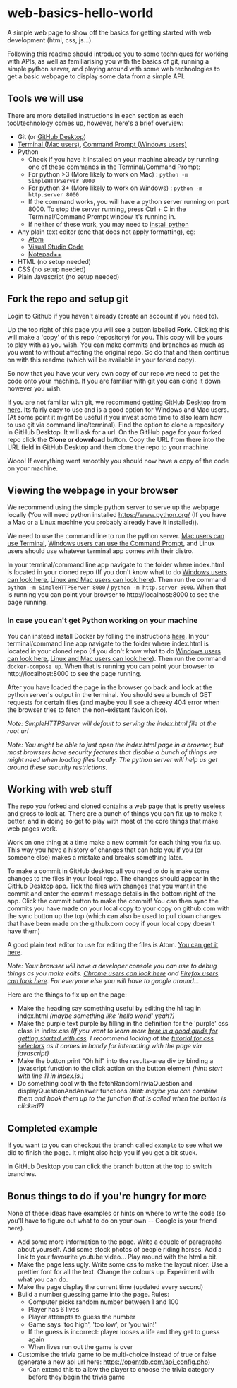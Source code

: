 # web-basics-hello-world
A simple web page to show off the basics for getting started with web development (html, css, js...).

Following this readme should introduce you to some techniques for working with APIs, as well as familiarising you with the basics of git, running a simple python server, and playing around with some web technologies to get a basic webpage to display some data from a simple API.

## Tools we will use
There are more detailed instructions in each section as each tool/technology comes up, however, here's a brief overview:
- Git (or [GitHub Desktop](https://desktop.github.com/))
- [Terminal (Mac users)](http://www.wikihow.com/Open-a-Terminal-Window-in-Mac), [Command Prompt (Windows users)](http://www.digitalcitizen.life/7-ways-launch-command-prompt-windows-7-windows-8)
- Python
  - Check if you have it installed on your machine already by running one of these commands in the Terminal/Command Prompt:
  - For python >3 (More likely to work on Mac) : `python -m SimpleHTTPServer 8000`
  - For python 3+ (More likely to work on Windows) : `python -m http.server 8000`
  - If the command works, you will have a python server running on port 8000. To stop the server running, press Ctrl + C in the Terminal/Command Prompt window it's running in.
  - If neither of these work, you may need to [install python](https://www.python.org/)
- Any plain text editor (one that does not apply formatting), eg:
  - [Atom](https://atom.io/)
  - [Visual Studio Code](https://code.visualstudio.com/)
  - [Notepad++](https://notepad-plus-plus.org/)
- HTML (no setup needed)
- CSS (no setup needed)
- Plain Javascript (no setup needed)

## Fork the repo and setup git
Login to Github if you haven't already (create an account if you need to).

Up the top right of this page you will see a button labelled **Fork**. Clicking this will make a 'copy' of this repo (repository) for you. This copy will be yours to play with as you wish. You can make commits and branches as much as you want to without affecting the original repo. So do that and then continue on with this readme (which will be available in your forked copy).

So now that you have your very own copy of our repo we need to get the code onto your machine. If you are familiar with git you can clone it down however you wish.

If you are not familiar with git, we recommend [getting GitHub Desktop from here](https://desktop.github.com/). Its fairly easy to use and is a good option for Windows and Mac users. (At some point it might be useful if you invest some time to also learn how to use git via command line/terminal). Find the option to clone a repository in GitHub Desktop. It will ask for a url. On the GitHub page for your forked repo click the **Clone or download** button. Copy the URL from there into the URL field in GitHub Desktop and then clone the repo to your machine.

Wooo! If everything went smoothly you should now have a copy of the code on your machine.

## Viewing the webpage in your browser
We recommend using the simple python server to serve up the webpage locally (You will need python installed https://www.python.org/ (If you have a Mac or a Linux machine you probably already have it installed)).

We need to use the command line to run the python server. [Mac users can use Terminal](http://www.wikihow.com/Open-a-Terminal-Window-in-Mac), [Windows users can use the Command Prompt](http://www.digitalcitizen.life/7-ways-launch-command-prompt-windows-7-windows-8), and Linux users should use whatever terminal app comes with their distro.

In your terminal/command line app navigate to the folder where index.html is located in your cloned repo (If you don't know what to do [Windows users can look here](http://www.digitalcitizen.life/command-prompt-how-use-basic-commands), [Linux and Mac users can look here](http://linuxcommand.org/lc3_lts0020.php)). Then run the command `python -m SimpleHTTPServer 8000` / `python -m http.server 8000`. When that is running you can point your browser to http://localhost:8000 to see the page running.

### In case you can't get Python working on your machine
You can instead install Docker by folling the instructions [here](https://docs.docker.com/get-docker/). In your terminal/command line app navigate to the folder where index.html is located in your cloned repo (If you don't know what to do [Windows users can look here](http://www.digitalcitizen.life/command-prompt-how-use-basic-commands), [Linux and Mac users can look here](http://linuxcommand.org/lc3_lts0020.php)). Then run the command `docker-compose up`. When that is running you can point your browser to http://localhost:8000 to see the page running.

After you have loaded the page in the browser go back and look at the python server's output in the terminal. You should see a bunch of GET requests for certain files (and maybe you'll see a cheeky 404 error when the browser tries to fetch the non-existant favicon.ico).

_Note: SimpleHTTPServer will default to serving the index.html file at the root url_

_Note: You might be able to just open the index.html page in a browser, but most browsers have security features that disable a bunch of things we might need when loading files locally. The python server will help us get around these security restrictions._

## Working with web stuff
The repo you forked and cloned contains a web page that is pretty useless and gross to look at. There are a bunch of things you can fix up to make it better, and in doing so get to play with most of the core things that make web pages work.

Work on one thing at a time make a new commit for each thing you fix up. This way you have a history of changes that can help you if you (or someone else) makes a mistake and breaks something later.

To make a commit in GitHub desktop all you need to do is make some changes to the files in your local repo. The changes should appear in the GitHub Desktop app. Tick the files with changes that you want in the commit and enter the commit message details in the bottom right of the app. Click the commit button to make the commit! You can then sync the commits you have made on your local copy to your copy on github.com with the sync button up the top (which can also be used to pull down changes that have been made on the github.com copy if your local copy doesn't have them)

A good plain text editor to use for editing the files is Atom. [You can get it here](https://atom.io/).

_Note: Your browser will have a developer console you can use to debug things as you make edits. [Chrome users can look here](https://developer.chrome.com/devtools) and [Firefox users can look here](https://developer.mozilla.org/en-US/docs/Tools/Web_Console/Opening_the_Web_Console). For everyone else you will have to google around..._

Here are the things to fix up on the page:
* Make the heading say something useful by editing the h1 tag in index.html _(maybe something like 'hello world' yeah?)_
* Make the purple text purple by filling in the definition for the 'purple' css class in index.css _(If you want to learn more [here is a good guide for getting started with css](https://developer.mozilla.org/en-US/docs/Learn/CSS/Introduction_to_CSS). I recommend looking at the [tutorial for css selectors](https://developer.mozilla.org/en-US/docs/Learn/CSS/Introduction_to_CSS/Selectors) as it comes in handy for interacting with the page via javascript)_
* Make the button print "Oh hi!" into the results-area div by binding a javascript function to the click action on the button element _(hint: start with line 11 in index.js.)_
* Do something cool with the fetchRandomTriviaQuestion and displayQuestionAndAnswer functions _(hint: maybe you can combine them and hook them up to the function that is called when the button is clicked?)_

## Completed example
If you want to you can checkout the branch called `example` to see what we did to finish the page. It might also help you if you get a bit stuck.

In GitHub Desktop you can click the branch button at the top to switch branches.

## Bonus things to do if you're hungry for more
None of these ideas have examples or hints on where to write the code (so you'll have to figure out what to do on your own -- Google is your friend here).
* Add some more information to the page. Write a couple of paragraphs about yourself. Add some stock photos of people riding horses. Add a link to your favourite youtube video... Play around with the html a bit.
* Make the page less ugly. Write some css to make the layout nicer. Use a prettier font for all the text. Change the colours up. Experiment with what you can do.
* Make the page display the current time (updated every second)
* Build a number guessing game into the page. Rules:
  * Computer picks random number between 1 and 100
  * Player has 6 lives
  * Player attempts to guess the number
  * Game says 'too high', 'too low', or 'you win!'
  * If the guess is incorrect: player looses a life and they get to guess again
  * When lives run out the game is over
* Customise the trivia game to be multi-choice instead of true or false (generate a new api url here: https://opentdb.com/api_config.php)
  * Can extend this to allow the player to choose the trivia category before they begin the trivia game
